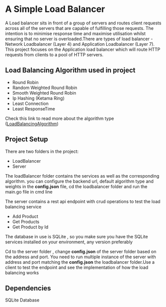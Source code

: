 # A Simple Load Balancer

A Load balancer sits in front of a group of servers and routes client requests across all of the servers that are capable of fulfilling those requests. The intention is to minimise response time and maximise utilisation whilst ensuring that no server is overloaded.There are types of load balancer - Network Loadbalancer (Layer 4) and Application Loadbalancer (Layer 7). This project focuses on the Application load balancer which will route HTTP requests from clients to a pool of HTTP servers.

## Load Balancing Algorithm used in project
* Round Robin
* Random Weighted Round Robin
* Smooth Weighted Round Robin
* Ip Hashing (Ketama Ring)
* Least Connection
* Least ResponseTime
 
Check this link to read more about the algorithm type ([LoadBalancingAlgorithm](https://aws.amazon.com/what-is/load-balancing/#:~:text=A%20load%20balancing%20algorithm%20is,fall%20into%20two%20main%20categories.))


## Project Setup
There are two folders in the project:

* LoadBalancer
* Server

The loadBalancer folder contains the services as well as the corresponding algorithm. you can configure the backend url, default algorithm type and weights in the **config.json** file, cd the loadbalancer folder and run the main.go file in cmd line

The server contains a rest api endpoint with crud operations to test the load balancing service
* Add Product
* Get Products
* Get Product by Id

The database in use is SQLite , so you make sure you have the SQLite services installed on your environment, any version preferably

Cd to the server folder , change **config.json** of the server folder based on the address and port. You need to run multiple instance of the server with address and port matching the **config.json** the loadbalancer folder.Use a client to test the endpoint and see the implementation of how the load balancing works


## Dependencies
SQLite Database





